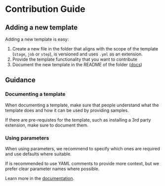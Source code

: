 # Contribution Guide

## Adding a new template

Adding a new template is easy:

1. Create a new file in the folder that aligns with the scope of the template (`stage`, `job` or `step`), is versioned and uses `.yml` as an extension.
2. Provide the template functionality that you want to contribute
3. Document the new template in the README of the folder ([docs](#documenting-a-template))

## Guidance

### Documenting a template

When documenting a template, make sure that people understand what the template does and how it can be used by providing samples.

If there are pre-requistes for the template, such as installing a 3rd party extension, make sure to document them.

### Using parameters

When using parameters, we recommend to specify which ones are required and use defaults where suitable.

If is recommended to use YAML comments to provide more context, but we prefer clear parameter names where possible.

Learn more in the [documentation](https://docs.microsoft.com/en-us/azure/devops/pipelines/process/templates?view=azure-devops#passing-parameters).
